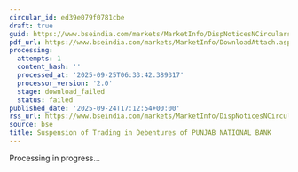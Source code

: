 ```yaml
---
circular_id: ed39e079f0781cbe
draft: true
guid: https://www.bseindia.com/markets/MarketInfo/DispNoticesNCirculars.aspx?Noticeid={2B3B49D2-5464-4BB1-876B-77722D4EB0B1}&noticeno=20250924-70&dt=09/24/2025&icount=70&totcount=75&flag=0
pdf_url: https://www.bseindia.com/markets/MarketInfo/DownloadAttach.aspx?id=20250924-70&attachedId=
processing:
  attempts: 1
  content_hash: ''
  processed_at: '2025-09-25T06:33:42.389317'
  processor_version: '2.0'
  stage: download_failed
  status: failed
published_date: '2025-09-24T17:12:54+00:00'
rss_url: https://www.bseindia.com/markets/MarketInfo/DispNoticesNCirculars.aspx?Noticeid={2B3B49D2-5464-4BB1-876B-77722D4EB0B1}&noticeno=20250924-70&dt=09/24/2025&icount=70&totcount=75&flag=0
source: bse
title: Suspension of Trading in Debentures of PUNJAB NATIONAL BANK
---
```


Processing in progress...